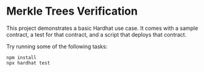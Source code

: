 # Merkle Trees Verification

This project demonstrates a basic Hardhat use case. It comes with a sample contract, a test for that contract, and a script that deploys that contract.

Try running some of the following tasks:

```shell
npm install
npx hardhat test

```
